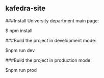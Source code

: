 kafedra-site
-----------------------------------

###Install University department main page:

$ npm install

###Build the project in development mode:

$npm run dev

###Build the project in production mode:

$npm run prod

